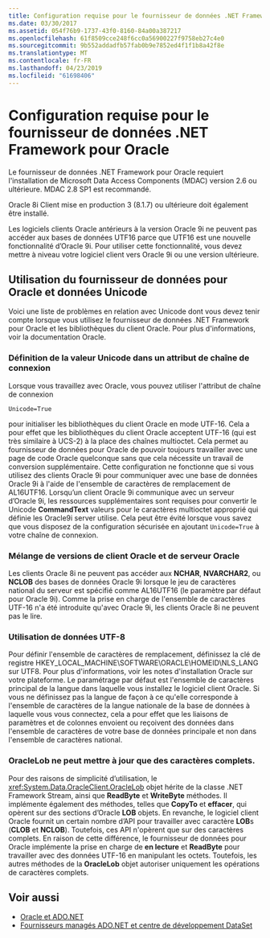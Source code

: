 ```yaml
---
title: Configuration requise pour le fournisseur de données .NET Framework pour Oracle
ms.date: 03/30/2017
ms.assetid: 054f76b9-1737-43f0-8160-84a00a387217
ms.openlocfilehash: 61f8509cce248f6cc0a56900227f9758eb27c4e0
ms.sourcegitcommit: 9b552addadfb57fab0b9e7852ed4f1f1b8a42f8e
ms.translationtype: MT
ms.contentlocale: fr-FR
ms.lasthandoff: 04/23/2019
ms.locfileid: "61698406"
---
```

# <a name="system-requirements-for-the-net-framework-data-provider-for-oracle"></a>Configuration requise pour le fournisseur de données .NET Framework pour Oracle
Le fournisseur de données .NET Framework pour Oracle requiert l'installation de Microsoft Data Access Components (MDAC) version 2.6 ou ultérieure. MDAC 2.8 SP1 est recommandé.  
  
 Oracle 8i Client mise en production 3 (8.1.7) ou ultérieure doit également être installé.  
  
 Les logiciels clients Oracle antérieurs à la version Oracle 9i ne peuvent pas accéder aux bases de données UTF16 parce que UTF16 est une nouvelle fonctionnalité d’Oracle 9i. Pour utiliser cette fonctionnalité, vous devez mettre à niveau votre logiciel client vers Oracle 9i ou une version ultérieure.  
  
## <a name="working-with-the-data-provider-for-oracle-and-unicode-data"></a>Utilisation du fournisseur de données pour Oracle et données Unicode  
 Voici une liste de problèmes en relation avec Unicode dont vous devez tenir compte lorsque vous utilisez le fournisseur de données .NET Framework pour Oracle et les bibliothèques du client Oracle. Pour plus d'informations, voir la documentation Oracle.  
  
### <a name="setting-the-unicode-value-in-a-connection-string-attribute"></a>Définition de la valeur Unicode dans un attribut de chaîne de connexion  
 Lorsque vous travaillez avec Oracle, vous pouvez utiliser l'attribut de chaîne de connexion   
  
```  
Unicode=True   
```  
  
 pour initialiser les bibliothèques du client Oracle en mode UTF-16. Cela a pour effet que les bibliothèques du client Oracle acceptent UTF-16 (qui est très similaire à UCS-2) à la place des chaînes multioctet. Cela permet au fournisseur de données pour Oracle de pouvoir toujours travailler avec une page de code Oracle quelconque sans que cela nécessite un travail de conversion supplémentaire. Cette configuration ne fonctionne que si vous utilisez des clients Oracle 9i pour communiquer avec une base de données Oracle 9i à l'aide de l'ensemble de caractères de remplacement de AL16UTF16. Lorsqu’un client Oracle 9i communique avec un serveur d’Oracle 9i, les ressources supplémentaires sont requises pour convertir le Unicode **CommandText** valeurs pour le caractères multioctet approprié qui définie les Oracle9i server utilise. Cela peut être évité lorsque vous savez que vous disposez de la configuration sécurisée en ajoutant `Unicode=True` à votre chaîne de connexion.  
  
### <a name="mixing-versions-of-oracle-client-and-oracle-server"></a>Mélange de versions de client Oracle et de serveur Oracle  
 Les clients Oracle 8i ne peuvent pas accéder aux **NCHAR**, **NVARCHAR2**, ou **NCLOB** des bases de données Oracle 9i lorsque le jeu de caractères national du serveur est spécifié comme AL16UTF16 (le paramètre par défaut pour Oracle 9i). Comme la prise en charge de l'ensemble de caractères UTF-16 n'a été introduite qu'avec Oracle 9i, les clients Oracle 8i ne peuvent pas le lire.  
  
### <a name="working-with-utf-8-data"></a>Utilisation de données UTF-8  
 Pour définir l'ensemble de caractères de remplacement, définissez la clé de registre HKEY_LOCAL_MACHINE\SOFTWARE\ORACLE\HOMEID\NLS_LANG sur UTF8. Pour plus d'informations, voir les notes d'installation Oracle sur votre plateforme. Le paramétrage par défaut est l'ensemble de caractères principal de la langue dans laquelle vous installez le logiciel client Oracle. Si vous ne définissez pas la langue de façon à ce qu'elle corresponde à l'ensemble de caractères de la langue nationale de la base de données à laquelle vous vous connectez, cela a pour effet que les liaisons de paramètres et de colonnes envoient ou reçoivent des données dans l'ensemble de caractères de votre base de données principale et non dans l'ensemble de caractères national.  
  
### <a name="oraclelob-can-only-update-full-characters"></a>OracleLob ne peut mettre à jour que des caractères complets.  
 Pour des raisons de simplicité d’utilisation, le <xref:System.Data.OracleClient.OracleLob> objet hérite de la classe .NET Framework Stream, ainsi que **ReadByte** et **WriteByte** méthodes. Il implémente également des méthodes, telles que **CopyTo** et **effacer**, qui opèrent sur des sections d’Oracle **LOB** objets. En revanche, le logiciel client Oracle fournit un certain nombre d’API pour travailler avec caractère **LOB**s (**CLOB** et **NCLOB**). Toutefois, ces API n'opèrent que sur des caractères complets. En raison de cette différence, le fournisseur de données pour Oracle implémente la prise en charge de **en lecture** et **ReadByte** pour travailler avec des données UTF-16 en manipulant les octets. Toutefois, les autres méthodes de la **OracleLob** objet autoriser uniquement les opérations de caractères complets.  
  
## <a name="see-also"></a>Voir aussi

- [Oracle et ADO.NET](../../../../docs/framework/data/adonet/oracle-and-adonet.md)
- [Fournisseurs managés ADO.NET et centre de développement DataSet](https://go.microsoft.com/fwlink/?LinkId=217917)
